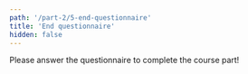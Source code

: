 ```yaml
---
path: '/part-2/5-end-questionnaire'
title: 'End questionnaire'
hidden: false
---
```


Please answer the questionnaire to complete the course part!

<quiz id="3a8b996b-3560-50e6-9851-dd27aff33edf"></quiz>

